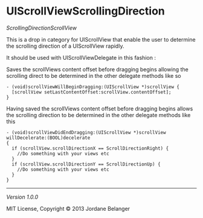 # UIScrollViewScrollingDirection

_ScrollingDirectionScrollView_

This is a drop in category for UIScrollView that enable the user to determine the scrolling direction of a UIScrollView rapidly.

It should be used with UIScrollViewDelegate in this fashion : 

Saves the scrollViews content offset before dragging begins allowing the scrolling direct to be determined in the other delegate methods like so

```objc
- (void)scrollViewWillBeginDragging:(UIScrollView *)scrollView {
  [scrollView setLastContentOffset:scrollView.contentOffset];
}
```

Having saved the scrollViews content offset before dragging begins allows the scrolling direction to be determined in the other delegate methods like this

```objc
- (void)scrollViewDidEndDragging:(UIScrollView *)scrollView willDecelerate:(BOOL)decelerate
{
  if (scrollView.scrollDirectionX == ScrollDirectionRight) {
    //Do something with your views etc
  }
  if (scrollView.scrollDirectionY == ScrollDirectionUp) {
    //Do something with your views etc
  }
}
```
---
_Version 1.0.0_

MIT License, Copyright © 2013 Jordane Belanger
